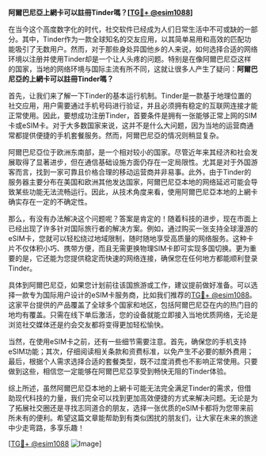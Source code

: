**阿爾巴尼亞上網卡可以註冊Tinder嗎？[[TG💪+ @esim1088](https://t.me/s/esim1088)]**

在当今这个高度数字化的时代，社交软件已经成为人们日常生活中不可或缺的一部分。其中，Tinder作为一款全球知名的交友应用，以其简单易用和高效的匹配功能吸引了无数用户。然而，对于那些身处异国他乡的人来说，如何选择合适的网络环境以注册并使用Tinder却是一个让人头疼的问题。特别是在像阿爾巴尼亞这样的国家，当地的网络环境与国际主流有所不同，这就让很多人产生了疑问：**阿爾巴尼亞的上網卡可以註冊Tinder嗎？**

首先，让我们来了解一下Tinder的基本运行机制。Tinder是一款基于地理位置的社交应用，用户需要通过手机号码进行验证，并且必须拥有稳定的互联网连接才能正常使用。因此，要想成功注册Tinder，首要条件是拥有一张能够正常上网的SIM卡或eSIM卡。对于大多数国家来说，这并不是什么大问题，因为当地的运营商通常都提供便捷的手机套餐服务。然而，阿爾巴尼亞的情况则稍显复杂。

阿爾巴尼亞位于欧洲东南部，是一个相对较小的国家。尽管近年来其经济和社会发展取得了显著进步，但在通信基础设施方面仍存在一定局限性。尤其是对于外国游客而言，找到一家可靠且价格合理的移动运营商并非易事。此外，由于Tinder的服务器主要分布在美国和欧洲其他发达国家，阿爾巴尼亞本地的网络延迟可能会导致某些功能无法流畅运行。因此，从技术角度来看，使用阿爾巴尼亞本地的上網卡确实存在一定的不确定性。

那么，有没有办法解决这个问题呢？答案是肯定的！随着科技的进步，现在市面上已经出现了许多针对国际旅行者的解决方案。例如，通过购买一张支持全球漫游的eSIM卡，您就可以轻松绕过地域限制，随时随地享受高质量的网络服务。这种卡片不仅体积小巧、携带方便，而且无需更换物理SIM卡即可实现多国切换。更为重要的是，它还能为您提供稳定而快速的网络连接，确保您在任何地方都能顺利登录Tinder。

具体到阿爾巴尼亞，如果您计划前往该国旅游或工作，建议提前做好准备。可以选择一款专为国际用户设计的eSIM卡服务商，比如我们推荐的[TG💪+ @esim1088](https://t.me/s/esim1088)。这家平台提供的产品覆盖了全球多个国家和地区，包括阿爾巴尼亞在内的热门目的地均有覆盖。只需在线下单后激活，您的设备就能立即接入当地优质网络，无论是浏览社交媒体还是约会交友都将变得更加轻松愉快。

当然，在使用eSIM卡之前，还有一些细节需要注意。首先，确保您的手机支持eSIM功能；其次，仔细阅读相关条款和资费标准，以免产生不必要的额外费用；最后，根据个人需求选择合适的套餐类型，既不过度消费也不影响正常使用。只要做到这些，相信您一定能够在阿爾巴尼亞享受到畅快无阻的Tinder体验。

综上所述，虽然阿爾巴尼亞本地的上網卡可能无法完全满足Tinder的需求，但借助现代科技的力量，我们完全可以找到更加高效便捷的方式来解决问题。无论是为了拓展社交圈还是寻找志同道合的朋友，选择一张优质的eSIM卡都将为您带来前所未有的便利。希望这篇文章能帮助到有类似困扰的朋友们，让大家在未来的旅途中少走弯路，多享乐趣！

[[TG💪+ @esim1088](https://t.me/s/esim1088) ![Image](https://i.postimg.cc/4NQfJmqS/Snipaste-2025-05-13-00-14-12.png)]